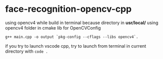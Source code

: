 # face-recognition-opencv-cpp

using opencv4 while build in terminal because directory in **usr/local/** using opencv4 folder in cmake lib for OpenCVConfig

``g++ main.cpp -o output `pkg-config --cflags --libs opencv4`.``

if you try to launch vscode cpp, try to launch from terminal in current directory with `code .`
